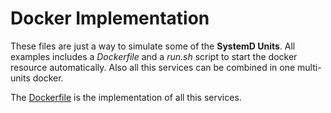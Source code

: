 <!-- 

	Bruno Mondelo Giaramita                                    
	mondelob14@gmail.com                                       
	isx48185462                                                
	Escola del Treball de Barcelona 2017-05-15
	
                                                      -->

# Docker Implementation

These files are just a way to simulate some of the **SystemD Units**.
All examples includes a *Dockerfile* and a *run.sh* script to start the
docker resource automatically. Also all this services can be combined
in one multi-units docker.

The [Dockerfile](Dockerfile) is the implementation of all this services.
